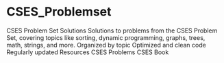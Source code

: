 # CSES_Problemset
CSES Problem Set Solutions Solutions to problems from the CSES Problem Set, covering topics like sorting, dynamic programming, graphs, trees, math, strings, and more.  Organized by topic  Optimized and clean code  Regularly updated  Resources  CSES Problems  CSES Book
